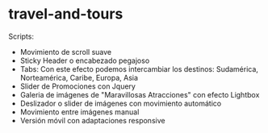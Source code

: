 # travel-and-tours
Scripts:
- Movimiento de scroll suave
- Sticky Header o encabezado pegajoso
- Tabs: Con este efecto podemos intercambiar los destinos: Sudamérica, Norteamérica, Caribe, Europa, Asia
- Slider de Promociones con Jquery
- Galeria de imágenes de "Maravillosas Atracciones" con efecto Lightbox
- Deslizador o slider de imágenes con movimiento automático
- Movimiento entre imágenes manual
- Versión móvil con adaptaciones responsive
